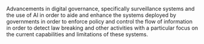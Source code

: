 Advancements in digital governance, specifically surveillance systems and the use of AI in order to aide and enhance the systems deployed by governments in order to enforce policy and control the flow of information in order to detect law breaking and other activities with a particular focus on the current capabilities and limitations of these systems.